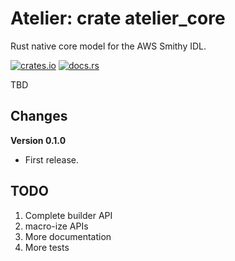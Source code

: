 # Atelier: crate atelier_core

Rust native core model for the AWS Smithy IDL.

[![crates.io](https://img.shields.io/crates/v/atelier_core.svg)](https://crates.io/crates/atelier_core)
[![docs.rs](https://docs.rs/atelier_core/badge.svg)](https://docs.rs/atelier_core)

TBD

## Changes

**Version 0.1.0**

* First release.

## TODO

1. Complete builder API
2. macro-ize APIs
3. More documentation
4. More tests
